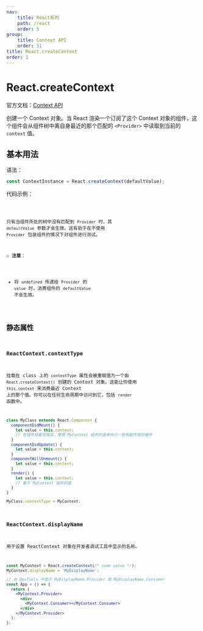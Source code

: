 ```yaml
---
nav:
    title: React系列
    path: /react
    order: 5
group:
    title: Context API
    order: 31
title: React.createContext
order: 1
---
```


# React.createContext

官方文档：[Context API](https://zh-hans.reactjs.org/docs/context.html#api)

创建一个 Context 对象。当 React 渲染一个订阅了这个 Context 对象的组件，这个组件会从组件树中离自身最近的那个匹配的 `<Provider>` 中读取到当前的 `context` 值。

## 基本用法

语法：

```jsx | pure
const ContextInstance = React.createContext(defaultValue);
```

代码示例：

<code src="https://tsejx.github.io/react-guidebook/~demos/react-guidebook-createcontext/index.tsx" />

只有当组件所处的树中没有匹配到 `Provider` 时，其 `defaultValue` 参数才会生效。这有助于在不使用 `Provider` 包装组件的情况下对组件进行测试。

⚠️ **注意**：

- 将 `undefined` 传递给 `Provider` 的 `value` 时，消费组件的 `defaultValue` 不会生效。

## 静态属性

### ReactContext.contextType

挂载在 class 上的 `contextType` 属性会被重赋值为一个由 `React.createContext()` 创建的 Context 对象。这能让你使用 `this.context` 来消费最近 Context 上的那个值。你可以在任何生命周期中访问到它，包括 `render` 函数中。

```jsx | pure
class MyClass extends React.Component {
  componentDidMount() {
    let value = this.context;
    // 在组件挂载完成后，使用 MyContext 组件的值来执行一些有副作用的操作
  }
  componentDidUpdate() {
    let value = this.context;
  }
  componentWillUnmount() {
    let value = this.context;
  }
  render() {
    let value = this.context;
    // 基于 MyContext 组件的值
  }
}

MyClass.contextType = MyContext;
```

### ReactContext.displayName

用于设置 ReactContext 对象在开发者调试工具中显示的名称。

```jsx | pure
const MyContext = React.createContext(/* some value */);
MyContext.displayName = 'MyDisplayName';

// 在 DevTools 中显示 MyDisplayName.Provider 和 MyDisplayName.Consumer
const App = () => {
  return (
    <MyContext.Provider>
      <div>
        <MyContext.Consumer></MyContext.Consumer>
      </div>
    </MyContext.Provider>
  );
};
```
